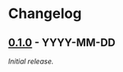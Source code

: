 # Changelog

## [0.1.0] - YYYY-MM-DD

_Initial release._

[0.1.0]: https://github.com/athena-framework/COMPONENT_NAME/releases/tag/v0.1.0
